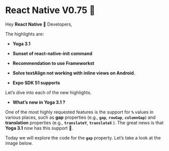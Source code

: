 # React Native V0.75 🚀

Hey **React Native 💙** Developers,

The highlights are:

- **Yoga 3.1**

- **Sunset of react-native-init command**

- **Recommendation to use Frameworkst**

- **Solve textAlign not working with inline views on Android.**

- **Expo SDK 51 supports**

Let’s dive into each of the new highlights.

- **What’s new in Yoga 3.1 ?**

One of the most highly requested features is the support for **`%`** values in various places, such as **gap** properties (e.g., **`gap`**, **`rowGap`**, **`columnGap`**) and **translation** properties (e.g., **`translateY`**, **`translateX`** ). The great news is that **Yoga 3.1** now has this support 🚀.

Today we will explore the code for the **`gap`** property. Let’s take a look at the image below.
